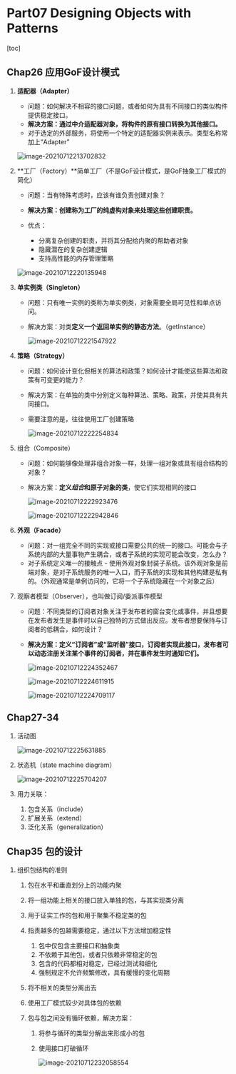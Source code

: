 # Part07 Designing Objects with Patterns

[toc]

## Chap26 应用GoF设计模式

1. **适配器（Adapter）**

   * 问题：如何解决不相容的接口问题，或者如何为具有不同接口的类似构件提供稳定接口。
   * **解决方案：通过中介适配器对象，将构件的原有接口转换为其他接口。**
   * 对于选定的外部服务，将使用一个特定的适配器实例来表示。类型名称常加上“Adapter”

   ![image-20210712213702832](C:\Users\17727\AppData\Roaming\Typora\typora-user-images\image-20210712213702832.png)

2. **工厂（Factory）**简单工厂（不是GoF设计模式，是GoF抽象工厂模式的简化）

   * 问题：当有特殊考虑时，应该有谁负责创建对象？

   * **解决方案：创建称为工厂的纯虚构对象来处理这些创建职责。**

   * 优点：
     * 分离复杂创建的职责，并将其分配给内聚的帮助者对象
     * 隐藏潜在的复杂创建逻辑
     * 支持高性能的内存管理策略

   ![image-20210712220135948](C:\Users\17727\AppData\Roaming\Typora\typora-user-images\image-20210712220135948.png)

3. **单实例类（Singleton）**

   * 问题：只有唯一实例的类称为单实例类，对象需要全局可见性和单点访问。

   * 解决方案：对类**定义一个返回单实例的静态方法**。（getInstance）

     ![image-20210712221547922](C:\Users\17727\AppData\Roaming\Typora\typora-user-images\image-20210712221547922.png)

4. **策略（Strategy）**

   * 问题：如何设计变化但相关的算法和政策？如何设计才能使这些算法和政策有可变更的能力？

   * 解决方案：在单独的类中分别定义每种算法、策略、政策，并使其具有共同接口。

   * 需要注意的是，往往使用工厂创建策略

     ![image-20210712222254834](C:\Users\17727\AppData\Roaming\Typora\typora-user-images\image-20210712222254834.png)

5. 组合（Composite）

   * 问题：如何能够像处理非组合对象一样，处理一组对象或具有组合结构的对象？

   * 解决方案：**定义*组合*和原子对象的类**，使它们实现相同的接口

     ![image-20210712222923476](C:\Users\17727\AppData\Roaming\Typora\typora-user-images\image-20210712222923476.png)

     ![image-20210712222942846](C:\Users\17727\AppData\Roaming\Typora\typora-user-images\image-20210712222942846.png)

6. **外观（Facade）**

   * 问题：对一组完全不同的实现或接口需要公共的统一的接口。可能会与子系统内部的大量事物产生耦合，或者子系统的实现可能会改变，怎么办？
   * 对子系统定义唯一的接触点 - 使用外观对象封装子系统。该外观对象是前端对象，是对子系统服务的唯一入口，而子系统的实现和其他构建是私有的。（外观通常是单例访问的，它将一个子系统隐藏在一个对象之后）

7. 观察者模型（Observer），也叫做订阅/委派事件模型

   * 问题：不同类型的订阅者对象关注于发布者的窗台变化或事件，并且想要在发布者发生是事件时以自己独特的方式做出反应。发布者想要保持与订阅者的低耦合，如何设计？

   * **解决方案：定义“订阅者”或“监听器”接口，订阅者实现此接口，发布者可以动态注册关注某个事件的订阅者，并在事件发生时通知它们。**

     ![image-20210712224352467](C:\Users\17727\AppData\Roaming\Typora\typora-user-images\image-20210712224352467.png)

     ![image-20210712224611915](C:\Users\17727\AppData\Roaming\Typora\typora-user-images\image-20210712224611915.png)

     ![image-20210712224709117](C:\Users\17727\AppData\Roaming\Typora\typora-user-images\image-20210712224709117.png)



## Chap27-34

1. 活动图

   ![image-20210712225631885](C:\Users\17727\AppData\Roaming\Typora\typora-user-images\image-20210712225631885.png)

2. 状态机（state machine diagram） 

   ![image-20210712225704207](C:\Users\17727\AppData\Roaming\Typora\typora-user-images\image-20210712225704207.png)

3. 用力关联：
   1. 包含关系（include）
   2. 扩展关系（extend）
   3. 泛化关系（generalization）

## Chap35 包的设计

1. 组织包结构的准则

   1. 包在水平和垂直划分上的功能内聚

   2. 将一组功能上相关的接口放入单独的包，与其实现类分离

   3. 用于证实工作的包和用于聚集不稳定类的包

   4. 指责越多的包越需要稳定，通过以下方法增加稳定性

      1. 包中仅包含主要接口和抽象类
      2. 不依赖于其他包，或者只依赖非常稳定的包
      3. 包含的代码都相对稳定，已经过测试和细化
      4. 强制规定不允许频繁修改，具有缓慢的变化周期

   5. 将不相关的类型分离出去

   6. 使用工厂模式较少对具体包的依赖

   7. 包与包之间没有循环依赖，解决方案：

      1. 将参与循环的类型分解出来形成小的包

      2. 使用接口打破循环

         ![image-20210712232058554](C:\Users\17727\AppData\Roaming\Typora\typora-user-images\image-20210712232058554.png)

